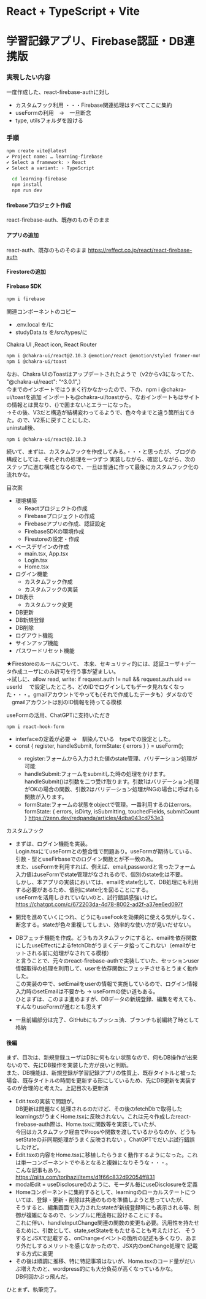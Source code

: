# React + TypeScript + Vite

# 学習記録アプリ、Firebase認証・DB連携版

### 実現したい内容
一度作成した、react-firebase-authに対し
- カスタムフック利用 ・・・Firebase関連処理はすべてここに集約
- useFormの利用　→　一旦断念
- type, utilsフォルダを設ける

### 手順

```sh
npm create vite@latest
✔ Project name: … learning-firebase
✔ Select a framework: › React
✔ Select a variant: › TypeScript

  cd learning-firebase
  npm install
  npm run dev
```
#### firebaseプロジェクト作成
react-firebase-auth、既存のものそのまま

#### アプリの追加 
react-auth、既存のものそのまま
https://reffect.co.jp/react/react-firebase-auth

#### Firestoreの追加


#### Firebase SDK
```sh
npm i firebase
```
関連コンポーネントのコピー
- .env.local を/に
- studyData.ts を/src/types/に

Chakra UI ,React icon, React Router
```sh
npm i @chakra-ui/react@2.10.3 @emotion/react @emotion/styled framer-motion react-icons react-router-dom
npm i @chakra-ui/toast
```
なお、Chakra UIのToastはアップデートされたようで（v2からv3になってた、 "@chakra-ui/react": "^3.0.1",）  
今までのインポートではうまく行かなかったので、下の、npm i @chakra-ui/toastを追加
インポートも@chakra-ui/toastから、なおインポートもはサイトの情報とは異なり、{}で囲まないとエラーになった。  
→その後、V3だと構造が結構変わってるようで、色々今までと違う箇所出てきた。ので、V2系に戻すことにした、  
uninstall後、
```
npm i @chakra-ui/react@2.10.3
```

続いて、まずは、カスタムフックを作成してみる。・・・と思ったが、ブログの構成としては、それぞれの処理を一つずつ
実装しながら、確認しながら、次のステップに進む構成となるので、一旦は普通に作って最後にカスタムフック化の流れかな。


目次案
- 環境構築
  - Reactプロジェクトの作成
  - Firebaseプロジェクトの作成
  - Firebaseアプリの作成、認証設定
  - FirebaseSDKの環境作成
  - Firestoreの設定・作成
- ベースデザインの作成
  - main.tsx, App.tsx
  - Login.tsx
  - Home.tsx
- ログイン機能
  - カスタムフック作成
  - カスタムフックの実装
- DB表示
  - カスタムフック変更
- DB更新
- DB新規登録
- DB削除
- ログアウト機能
- サインアップ機能
- パスワードリセット機能

★Firestoreのルールについて、
本来、セキュリティ的には、認証ユーザ＋データ作成ユーザにのみ許可を行う事が望ましい。  
→試しに、allow read, write: if request.auth != null && request.auth.uid == userId
　で設定したところ、どのIDでログインしてもデータ見れなくなった・・・。gmailアカウントでやっても(それで作成したデータも）ダメなので  
　gmailアカウントは別のID情報を持ってる模様

useFormの活用、ChatGPTに支持いただき
```
npm i react-hook-form
```
- interfaceの定義が必要 →　馴染んでいる　typeでの設定とした。
- const { register, handleSubmit, formState: { errors } } = useForm<LoginFormInputs>();
  - register:フォームから入力された値のstate管理、バリデーション処理が可能
  - handleSubmit:フォームをsubmitした時の処理をかけます。handleSubmit()は引数を二つ受け取ります。引数1はバリデーション処理がOKの場合の関数、引数2はバリデーション処理がNGの場合に呼ばれる関数が入ります。
  - formState:フォームの状態をobjectで管理。一番利用するのはerrors。formState: { errors, isDirty, isSubmitting, touchedFields, submitCount }
https://zenn.dev/redpanda/articles/4dba043cd753e3

カスタムフック
- まずは、ログイン機能を実装。  
Login.tsxにてuseFormとの整合性で問題あり。useFormが期待している、引数・型とuseFirbaseでのログイン関数とが不一致の為。  
また、useFormを利用すれば、例えば、email,passwordと言ったフォーム入力値はuseFormでstate管理がなされるので、個別のstate化は不要。  
しかし、本アプリの実装においては、emailをstate化して、DB処理にも利用する必要があるため、個別にstate化を図ることにする。  
useFormを活用しきれていないのと、試行錯誤感強いけど。
https://chatgpt.com/c/672203da-4d78-8002-ad2f-a37ee6ed097f
- 開発を進めていくにつれ、どうにもuseFookを効果的に使える気がしなく、断念する。stateが色々重複してしまい、効率的な使い方が見いだせない。

- DBフェッチ機能を作成。どうもカスタムフックにすると、emailを依存関数にしたuseEffectによるfetchDbがうまくデータ拾ってこれない（emailがセットされる前に処理がなされてる模様）  
と言うことで、元々のreact-firebase-authで実装していた、セッションuser情報取得の処理を利用して、userを依存関数にフェッチさせるとうまく動作した。  
この実装の中で、setEmailをuserの情報で実施しているので、ログイン情報入力時のsetEmailは不要かも → useFormの使い道もある。  
ひとまずは、このまま進めますが、DBデータの新規登録、編集を考えても、すんなりuseFormが進むとも思えず

- 一旦前編部分は完了、GitHubにもプッシュ済、ブランチも前編終了時として格納

#### 後編
まず、目次は、新規登録ユーザはDBに何もない状態なので、何もDB操作が出来ないので、先にDB操作を実装した方が良いと判断。  
また、DB機能は、新規登録が学習記録アプリの性質上、既存タイトルと被った場合、既存タイトルの時間を更新する形にしているため、先にDB更新を実装するのが合理的と考えた。上記目次も更新済

- Edit.tsxの実装で問題が。  
DB更新は問題なく処理されるのだけど、その後のfetchDbで取得したlearningsがうまくHome.tsxに反映されない。これは元々作成したreact-firebase-auth際は、Home.tsxに関数等を実装していたが、  
今回はカスタムフック経由でPropsや関数を渡しているからなのか、どうもsetStateの非同期処理がうまく反映されない 。ChatGPTでだいぶ試行錯誤したけど。
- Edit.tsxの内容をHome.tsxに移植したらうまく動作するようになった。これは単一コンポーネントでやるとなると複雑になりそうな・・・。  
こんな記事もあり。https://qiita.com/torihazi/items/d1f66c832d92054ff831
- modalEdit = useDisclosure()のように、モーダル毎にuseDisclosureを定義
- Homeコンポーネントに集約するとして、learningのローカルステートについては、登録・更新・削除は共通のものを準備しようと思っていたが、  
そうすると、編集画面で入力されたstateが新規登録時にも表示される等、制御が複雑になるので、シンプルに用途毎に設けることにする。  
これに伴い、handleInputChange関連の関数の変更も必要。汎用性を持たせるために、引数として、state,setStateをもたせることも考えたけど、
そうするとJSXで記載する、onChangeイベントの箇所の記述も多くなり、あまり外だしするメリットを感じなかったので、JSX内のonChange処理で
記載する方式に変更
- その後は順調に推移、特に特記事項はないが、Home.tsxのコード量がだいぶ増えたのと、wordpress的にも大分負荷が高くなっているかな。  
DB何回かぶっ飛んだ。

ひとまず、執筆完了。